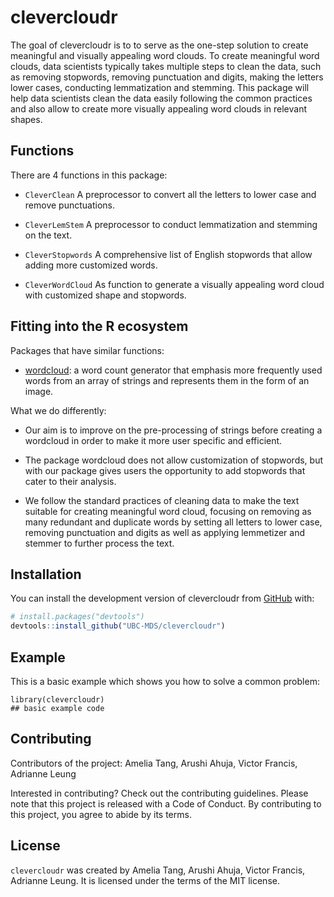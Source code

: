 
# clevercloudr

<!-- badges: start -->

<!-- badges: end -->

The goal of clevercloudr is to to serve as the one-step solution to create meaningful and visually appealing word clouds. To create meaningful word clouds, data scientists typically takes multiple steps to clean the data, such as removing stopwords, removing punctuation and digits, making the letters lower cases, conducting lemmatization and stemming. This package will help data scientists clean the data easily following the common practices and also allow to create more visually appealing word clouds in relevant shapes.

## **Functions**

There are 4 functions in this package:

-   `CleverClean` A preprocessor to convert all the letters to lower case and remove punctuations.

-   `CleverLemStem` A preprocessor to conduct lemmatization and stemming on the text.

-   `CleverStopwords` A comprehensive list of English stopwords that allow adding more customized words.

-   `CleverWordCloud` As function to generate a visually appealing word cloud with customized shape and stopwords.

## **Fitting into the R ecosystem**

Packages that have similar functions:

-   [wordcloud](https://www.rdocumentation.org/packages/wordcloud/versions/2.6/topics/wordcloud): a word count generator that emphasis more frequently used words from an array of strings and represents them in the form of an image.

What we do differently:

-   Our aim is to improve on the pre-processing of strings before creating a wordcloud in order to make it more user specific and efficient.

-   The package wordcloud does not allow customization of stopwords, but with our package gives users the opportunity to add stopwords that cater to their analysis.

-   We follow the standard practices of cleaning data to make the text suitable for creating meaningful word cloud, focusing on removing as many redundant and duplicate words by setting all letters to lower case, removing punctuation and digits as well as applying lemmetizer and stemmer to further process the text.  

## Installation

You can install the development version of clevercloudr from [GitHub](https://github.com/) with:

``` r
# install.packages("devtools")
devtools::install_github("UBC-MDS/clevercloudr")
```

## Example

This is a basic example which shows you how to solve a common problem:

```{r example}
library(clevercloudr)
## basic example code
```


## **Contributing**

Contributors of the project: Amelia Tang, Arushi Ahuja, Victor Francis, Adrianne Leung

Interested in contributing? Check out the contributing guidelines. Please note that this project is released with a Code of Conduct. By contributing to this project, you agree to abide by its terms.

## **License**

`clevercloudr` was created by Amelia Tang, Arushi Ahuja, Victor Francis, Adrianne Leung. It is licensed under the terms of the MIT license.
